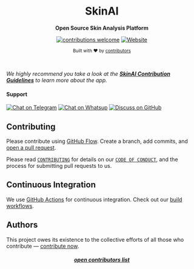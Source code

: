 <div align="center">
 
  <h1>
    <b>
      SkinAI
    </b>
  </h1>
  <b>
    Open Source Skin Analysis Platform
  </b>
  <p>

[![contributions welcome](https://img.shields.io/badge/contributions-welcome-brightgreen?logo=github)](CODE_OF_CONDUCT.md) [![Website](https://img.shields.io/website?url=https://www.skinai.live&logo=skinai)](https://www.skinai.live)

  </p>
  <p>
    <sub>
      Built with ❤︎ by
      <a href="https://github.com/SSameer20/skinAI/graphs/contributors">
        contributors
      </a>
    </sub>
  </p>
  <br />
</div>

_We highly recommend you take a look at the [**SkinAI Contribution Guidelines**](https://www.skinai.live) to learn more about the app._

#### **Support**
[![Chat on Telegram](https://img.shields.io/badge/chat-Telegram-2CA5E0?logo=telegram)](https://chat.whatsapp.com/HYBSLuotplM5qcPaZ1ojIx) [![Chat on Whatsup](https://img.shields.io/badge/chat-Whatsup-DDEB9D?logo=whatsup)](https://chat.whatsapp.com/HYBSLuotplM5qcPaZ1ojIx) [![Discuss on GitHub](https://img.shields.io/badge/discussions-GitHub-333333?logo=github)](https://github.com/SSameer20/SkinAI/discussions)


## **Contributing**

Please contribute using [GitHub Flow](https://guides.github.com/introduction/flow). Create a branch, add commits, and [open a pull request](https://github.com/SSameer20/SkinAI/compare).

Please read [`CONTRIBUTING`](CONTRIBUTING.md) for details on our [`CODE OF CONDUCT`](CODE_OF_CONDUCT.md), and the process for submitting pull requests to us.

## **Continuous Integration**

We use [GitHub Actions](https://github.com/features/actions) for continuous integration. Check out our [build workflows](https://github.com/SSameer20/SkinAI/actions).



## **Authors**

This project owes its existence to the collective efforts of all those who contribute — [contribute now](CONTRIBUTING.md).

<div align="center">
  <a href="https://github.com/SSameer/SkinAI/graphs/contributors">
   <h5>open contributors list</h5>
  </a>
</div>
